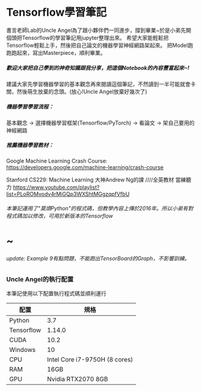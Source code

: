 # Tensorflow學習筆記

書言老師Lab的Uncle Angel為了跟小夥伴們一同進步，撐到畢業~於是小弟先開個頭把Tensorflow的學習筆記用jupyter整理出來。
希望大家能輕鬆把Tensorflow輕鬆上手，然後把自己論文的機器學習神經網路架起來。
把Model跑跑跑起來，寫出Masterpiece，順利畢業。

##### 歡迎大家把自己學到的神奇知識跟我分享，把這個Notebook的內容豐富起來~!

建議大家先學習機器學習的基本觀念再來閱讀這個筆記，不然讀到一半可能就會卡關，然後萌生放棄的念頭。(放心!Uncle Angel放棄好幾次了)

##### 機器學習學習流程：
基本觀念 -> 選擇機器學習框架(Tensorflow/PyTorch) -> 看論文 -> 架自己要用的神經網路

##### 推薦機器學習教材：
Google Machine Learning Crash Course:
https://developers.google.com/machine-learning/crash-course

Stanford CS229: Machine Learning 大神Andrew Ng的課 ////全英教材 當練聽力
https://www.youtube.com/playlist?list=PLoROMvodv4rMiGQp3WXShtMGgzqpfVfbU


###### 本筆記運用了"莫煩Python"的程式碼，但教學內容上傳於2016年。所以小弟有對程式碼加以修改，可用於新版本的Tensorflow

# ~

###### update: Example 9有點問題，不能跑出TensorBoard的Graph，不影響訓練。

### Uncle Angel的執行配置
本筆記使用以下配置執行程式碼並順利運行

| 配置 | 規格 |
| ------ | ------ |
| Python | 3.7 |
| Tensorflow | 1.14.0 |
| CUDA | 10.2 |
| Windows | 10 |
| CPU | Intel Core i7-9750H (8 cores) |
| RAM | 16GB |
| GPU | Nvidia RTX2070 8GB |


